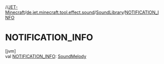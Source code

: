 //[JET-Minecraft](../../../index.md)/[de.jet.minecraft.tool.effect.sound](../index.md)/[SoundLibrary](index.md)/[NOTIFICATION_INFO](-n-o-t-i-f-i-c-a-t-i-o-n_-i-n-f-o.md)

# NOTIFICATION_INFO

[jvm]\
val [NOTIFICATION_INFO](-n-o-t-i-f-i-c-a-t-i-o-n_-i-n-f-o.md): [SoundMelody](../-sound-melody/index.md)
